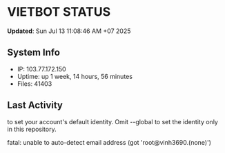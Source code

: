 # VIETBOT STATUS
**Updated**: Sun Jul 13 11:08:46 AM +07 2025

## System Info
- IP: 103.77.172.150
- Uptime: up 1 week, 14 hours, 56 minutes
- Files: 41403

## Last Activity

to set your account's default identity.
Omit --global to set the identity only in this repository.

fatal: unable to auto-detect email address (got 'root@vinh3690.(none)')
